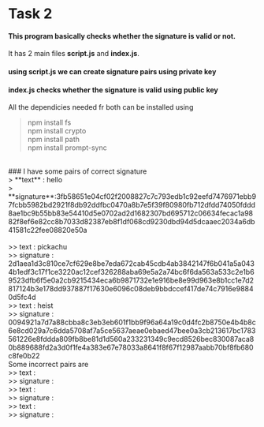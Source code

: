 # Task 2
#### This program basically checks whether the signature is valid or not.
It has 2 main files **script.js** and **index.js**. 
#### using script.js we can create signature pairs using private key
#### index.js checks whether the signature is valid using public key
All the dependicies needed fr both can be installed using
> npm install fs</br>
> npm install crypto</br>
> npm install path</br>
> npm install prompt-sync</br>
</br>
### I have some pairs of correct signature</br>
> **text** : hello</br>
> **signature**:3fb58651e04cf02f2008827c7c793edb1c92eefd7476971ebb97fcbb5982bd2921f8db92ddfbc0470a8b7e5f39f80980fb712dfdd74050fddd8ae1bc9b55bb83e54410d5e0702ad2d1682307bd695712c06634fecac1a9882f8ef6e82cc8b7033d82387eb8f1df068cd9230dbd94d5dcaaec2034a6db41581c22fee08820e50a</br></br>
>> text : pickachu</br>
>> signature : 2d1aea1d3c810ce7cf629e8be7eda672cab45cdb4ab3842147f6b041a5a0434b1edf3c17f1ce3220ac12cef326288aba69e5a2a74bc6f6da563a533c2e1b69523dfb6f5e0a2cb9215434eca6b9871732e1e916be8e99d963e8b1cc1e7d2817124b3e178dd937887f17630e6096c08deb9bbdccef417de74c7916e98840d5fc4d</br>
>> text : heist</br>
>> signature : 0094921a7d7a88cbba8c3eb3eb601f1bb9f96a64a19c0d4fc2b8750e4b4b8c6e8cd029a7c6dda5708af7a5ce5637aeae0ebaed47bee0a3cb213617bc1783561226e8fddda809fb8be81d1d560a233231349c9ecd8526bec830087aca80b889688fd2a3d0f1fe4a383e67e78033a8641f8f67f12987aabb70bf8fb680c8fe0b22
</br>
Some incorrect pairs are</br>
>> text :</br>
>> signature :</br>
>> text :</br>
>> signature :</br>
>> text :</br>
>> signature :</br>
